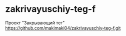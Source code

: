 # zakrivayuschiy-teg-f
Проект "Закрывающий тег"
https://github.com/makimaki04/zakrivayuschiy-teg-f.git
